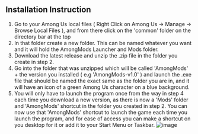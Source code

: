 Installation Instruction
- 
1. Go to your Among Us local files ( Right Click on Among Us -> Manage -> Browse Local Files ), and from there click on the 'common' folder on the directory bar at the top
2. In that folder create a new folder. This can be named whatever you want and it will hold the AmongMods Launcher and Mods folder.
3. Download the latest release and unzip the .zip file in the folder you create in step 2.
4. Go into the folder that was unzipped which will be called 'AmongMods' + the version you installed ( e.g 'AmongMods-v1.0' ) and launch the .exe file that should be named the exact same as the folder you are in, and it will have an icon of a green Among Us character on a blue background.
5. You will only have to launch the program once from the way in step 4 each time you download a new version, as there is now a 'Mods' folder and 'AmongMods' shortcut in the folder you created in step 2. You can now use that 'AmongMods' shortcut to launch the game each time you launch the program, and for ease of access you can make a shortcut on you desktop for it or add it to your Start Menu or Taskbar.
![image](https://user-images.githubusercontent.com/63456304/112681063-141a2c00-8e66-11eb-9af3-eb8b2dc10e10.png)

